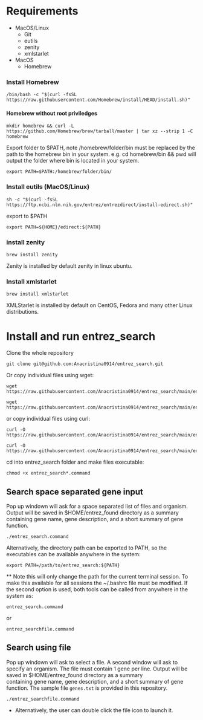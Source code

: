 # Requirements
- MacOS/Linux
  - Git
  - eutils
  - zenity
  - xmlstarlet
- MacOS
  - Homebrew
### Install Homebrew
```
/bin/bash -c "$(curl -fsSL https://raw.githubusercontent.com/Homebrew/install/HEAD/install.sh)"
```
#### Homebrew without root priviledges
```
mkdir homebrew && curl -L https://github.com/Homebrew/brew/tarball/master | tar xz --strip 1 -C homebrew
```
Export folder to $PATH, note /homebrew/folder/bin must be replaced by the path to the homebrew bin in your system. e.g. cd homebrew/bin && pwd will output the folder where bin is located in your system.
```
export PATH=$PATH:/homebrew/folder/bin/
```
### Install eutils (MacOS/Linux)
```
sh -c "$(curl -fsSL https://ftp.ncbi.nlm.nih.gov/entrez/entrezdirect/install-edirect.sh)"
```
export to $PATH
```
export PATH=${HOME}/edirect:${PATH}
```
### install zenity
```
brew install zenity 
```
Zenity is installed by default zenity in linux ubuntu. 

### Install xmlstarlet
```
brew install xmlstarlet
```
XMLStarlet is installed by default on CentOS, Fedora and many other Linux distributions. 

# Install and run entrez_search
Clone the whole repository
```
git clone git@github.com:Anacristina0914/entrez_search.git
```
Or copy individual files using wget:
```
wget https://raw.githubusercontent.com/Anacristina0914/entrez_search/main/entrez_search.command
```
```
wget https://raw.githubusercontent.com/Anacristina0914/entrez_search/main/entrez_searchfile.command
```
or copy individual files using curl:
```
curl -O https://raw.githubusercontent.com/Anacristina0914/entrez_search/main/entrez_search.command
```
```
curl -O https://raw.githubusercontent.com/Anacristina0914/entrez_search/main/entrez_searchfile.command
```
cd into entrez_search folder and make files executable:
```
chmod +x entrez_search*.command
```
## Search space separated gene input
Pop up windown will ask for a space separated list of files and organism. Output will be saved in $HOME/entrez_found directory as a summary \
containing gene name, gene description, and a short summary of gene function.
```
./entrez_search.command 
```
Alternatively, the directory path can be exported to PATH, so the executables can be available anywhere in the system:
```
export PATH=/path/to/entrez_search:${PATH}
```
** Note this will only change the path for the current terminal session. To make this available for all sessions the ~/.bashrc file must be modified.
If the second option is used, both tools can be called from anywhere in the system as:
```
entrez_search.command
```
or 
```
entrez_searchfile.command
```

## Search using file
Pop up windown will ask to select a file. A second window will ask to specify an organism. The file must contain 1 gene per line. Output will be saved in $HOME/entrez_found directory as a summary \
containing gene name, gene description, and a short summary of gene function. The sample file `genes.txt` is provided in this repository.
```
./entrez_searchfile.command 
```

* Alternatively, the user can double click the file icon to launch it. 

